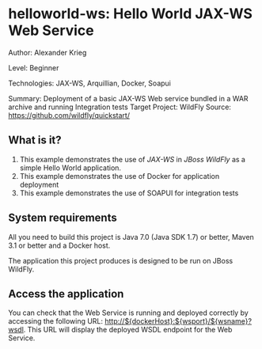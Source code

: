 helloworld-ws: Hello World JAX-WS Web Service
==================================================
Author: Alexander Krieg

Level: Beginner

Technologies: JAX-WS, Arquillian, Docker, Soapui

Summary: Deployment of a basic JAX-WS Web service bundled in a WAR archive and running Integration tests
Target Project: WildFly
Source: <https://github.com/wildfly/quickstart/>

What is it?
-----------

1. This example demonstrates the use of *JAX-WS* in *JBoss WildFly* as a simple Hello World application.
2. This example demonstrates the use of Docker for application deployment 
3. This example demonstrates the use of SOAPUI for integration tests


System requirements
-------------------

All you need to build this project is Java 7.0 (Java SDK 1.7) or better, Maven 3.1 or better and a Docker host.

The application this project produces is designed to be run on JBoss WildFly.




Access the application 
---------------------

You can check that the Web Service is running and deployed correctly by accessing the following URL: <http://${dockerHost}:${wsport}/${wsname}?wsdl>. This URL will display the deployed WSDL endpoint for the Web Service.


